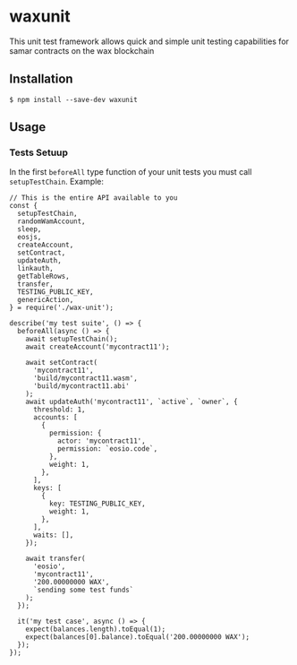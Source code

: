 # waxunit

This unit test framework allows quick and simple unit testing capabilities for samar contracts on the wax blockchain

## Installation

```
$ npm install --save-dev waxunit
```

## Usage

### Tests Setuup 

In the first `beforeAll` type function of your unit tests you must call `setupTestChain`. Example:

```
// This is the entire API available to you
const {
  setupTestChain,
  randomWamAccount,
  sleep,
  eosjs,
  createAccount,
  setContract,
  updateAuth,
  linkauth,
  getTableRows,
  transfer,
  TESTING_PUBLIC_KEY,
  genericAction,
} = require('./wax-unit');

describe('my test suite', () => {
  beforeAll(async () => {
    await setupTestChain();
    await createAccount('mycontract11');
    
    await setContract(
      'mycontract11',
      'build/mycontract11.wasm',
      'build/mycontract11.abi'
    );
    await updateAuth('mycontract11', `active`, `owner`, {
      threshold: 1,
      accounts: [
        {
          permission: {
            actor: 'mycontract11',
            permission: `eosio.code`,
          },
          weight: 1,
        },
      ],
      keys: [
        {
          key: TESTING_PUBLIC_KEY,
          weight: 1,
        },
      ],
      waits: [],
    });

    await transfer(
      'eosio',
      'mycontract11',
      '200.00000000 WAX',
      `sending some test funds`
    );
  });

  it('my test case', async () => {
    expect(balances.length).toEqual(1);
    expect(balances[0].balance).toEqual('200.00000000 WAX');
  });
});
```
